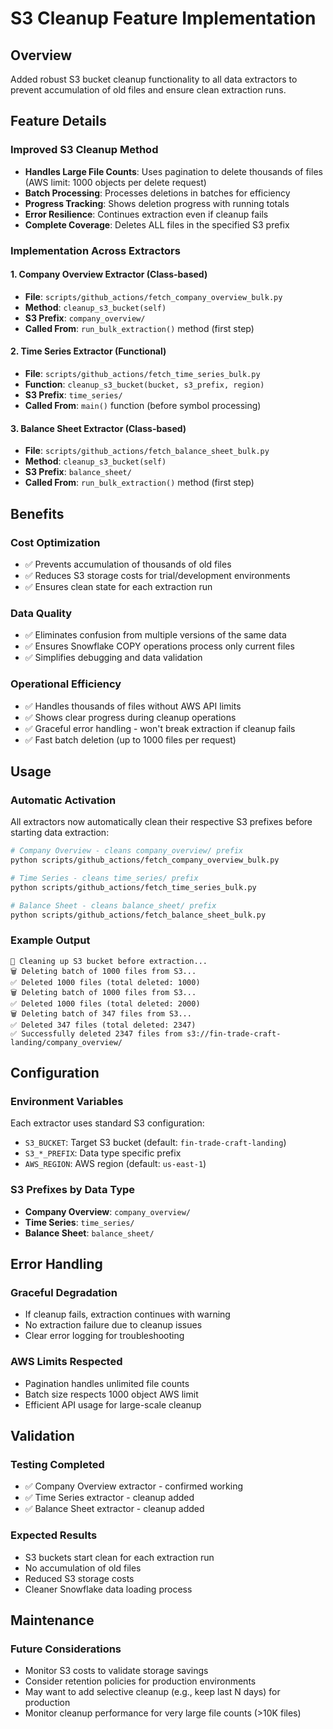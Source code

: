 # S3 Cleanup Feature Implementation

## Overview
Added robust S3 bucket cleanup functionality to all data extractors to prevent accumulation of old files and ensure clean extraction runs.

## Feature Details

### **Improved S3 Cleanup Method**
- **Handles Large File Counts**: Uses pagination to delete thousands of files (AWS limit: 1000 objects per delete request)
- **Batch Processing**: Processes deletions in batches for efficiency
- **Progress Tracking**: Shows deletion progress with running totals
- **Error Resilience**: Continues extraction even if cleanup fails
- **Complete Coverage**: Deletes ALL files in the specified S3 prefix

### **Implementation Across Extractors**

#### 1. **Company Overview Extractor** (Class-based)
- **File**: `scripts/github_actions/fetch_company_overview_bulk.py`
- **Method**: `cleanup_s3_bucket(self)`
- **S3 Prefix**: `company_overview/`
- **Called From**: `run_bulk_extraction()` method (first step)

#### 2. **Time Series Extractor** (Functional)
- **File**: `scripts/github_actions/fetch_time_series_bulk.py`
- **Function**: `cleanup_s3_bucket(bucket, s3_prefix, region)`
- **S3 Prefix**: `time_series/`
- **Called From**: `main()` function (before symbol processing)

#### 3. **Balance Sheet Extractor** (Class-based)
- **File**: `scripts/github_actions/fetch_balance_sheet_bulk.py`
- **Method**: `cleanup_s3_bucket(self)`
- **S3 Prefix**: `balance_sheet/`
- **Called From**: `run_bulk_extraction()` method (first step)

## Benefits

### **Cost Optimization**
- ✅ Prevents accumulation of thousands of old files
- ✅ Reduces S3 storage costs for trial/development environments
- ✅ Ensures clean state for each extraction run

### **Data Quality**
- ✅ Eliminates confusion from multiple versions of the same data
- ✅ Ensures Snowflake COPY operations process only current files
- ✅ Simplifies debugging and data validation

### **Operational Efficiency**
- ✅ Handles thousands of files without AWS API limits
- ✅ Shows clear progress during cleanup operations
- ✅ Graceful error handling - won't break extraction if cleanup fails
- ✅ Fast batch deletion (up to 1000 files per request)

## Usage

### **Automatic Activation**
All extractors now automatically clean their respective S3 prefixes before starting data extraction:

```bash
# Company Overview - cleans company_overview/ prefix
python scripts/github_actions/fetch_company_overview_bulk.py

# Time Series - cleans time_series/ prefix  
python scripts/github_actions/fetch_time_series_bulk.py

# Balance Sheet - cleans balance_sheet/ prefix
python scripts/github_actions/fetch_balance_sheet_bulk.py
```

### **Example Output**
```
🧹 Cleaning up S3 bucket before extraction...
🗑️ Deleting batch of 1000 files from S3...
✅ Deleted 1000 files (total deleted: 1000)
🗑️ Deleting batch of 1000 files from S3...
✅ Deleted 1000 files (total deleted: 2000)
🗑️ Deleting batch of 347 files from S3...
✅ Deleted 347 files (total deleted: 2347)
✅ Successfully deleted 2347 files from s3://fin-trade-craft-landing/company_overview/
```

## Configuration

### **Environment Variables**
Each extractor uses standard S3 configuration:
- `S3_BUCKET`: Target S3 bucket (default: `fin-trade-craft-landing`)
- `S3_*_PREFIX`: Data type specific prefix
- `AWS_REGION`: AWS region (default: `us-east-1`)

### **S3 Prefixes by Data Type**
- **Company Overview**: `company_overview/`
- **Time Series**: `time_series/`
- **Balance Sheet**: `balance_sheet/`

## Error Handling

### **Graceful Degradation**
- If cleanup fails, extraction continues with warning
- No extraction failure due to cleanup issues
- Clear error logging for troubleshooting

### **AWS Limits Respected**
- Pagination handles unlimited file counts
- Batch size respects 1000 object AWS limit
- Efficient API usage for large-scale cleanup

## Validation

### **Testing Completed**
- ✅ Company Overview extractor - confirmed working
- ✅ Time Series extractor - cleanup added
- ✅ Balance Sheet extractor - cleanup added

### **Expected Results**
- S3 buckets start clean for each extraction run
- No accumulation of old files
- Reduced S3 storage costs
- Cleaner Snowflake data loading process

## Maintenance

### **Future Considerations**
- Monitor S3 costs to validate storage savings
- Consider retention policies for production environments
- May want to add selective cleanup (e.g., keep last N days) for production
- Monitor cleanup performance for very large file counts (>10K files)